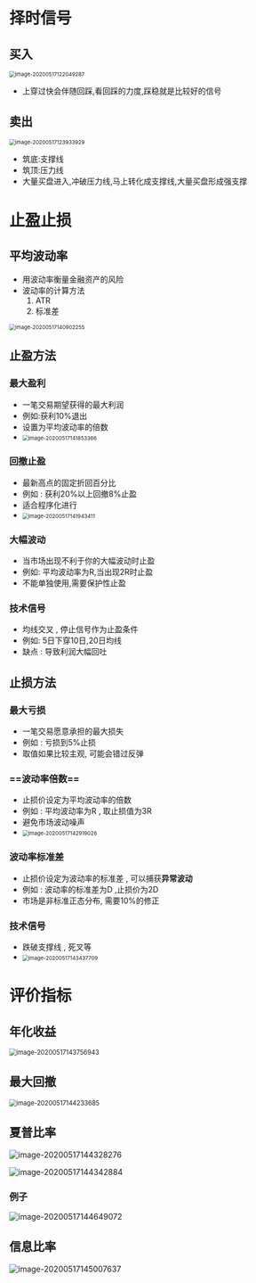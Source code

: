 # 择时信号

## 买入

<img src="5.快速制作一个策略.assets/image-20200517122049287.png" alt="image-20200517122049287" style="zoom: 67%;" />

- 上穿过快会伴随回踩,看回踩的力度,踩稳就是比较好的信号

## 卖出

<img src="5.快速制作一个策略.assets/image-20200517123933929.png" alt="image-20200517123933929" style="zoom:67%;" />

- 筑底:支撑线
- 筑顶:压力线
- 大量买盘进入,冲破压力线,马上转化成支撑线,大量买盘形成强支撑



# 止盈止损

## 平均波动率

- 用波动率衡量金融资产的风险
- 波动率的计算方法
  1. ATR
  2. 标准差

<img src="5.快速制作一个策略.assets/image-20200517140902255.png" alt="image-20200517140902255" style="zoom:67%;" />

## 止盈方法

### 最大盈利

- 一笔交易期望获得的最大利润
- 例如:获利10%退出
- 设置为平均波动率的倍数
- <img src="5.快速制作一个策略.assets/image-20200517141853366.png" alt="image-20200517141853366" style="zoom:67%;" />

### 回撤止盈

- 最新高点的固定折回百分比
- 例如 : 获利20%以上回撤8%止盈
- 适合程序化进行
- <img src="5.快速制作一个策略.assets/image-20200517141943411.png" alt="image-20200517141943411" style="zoom:67%;" />

### 大幅波动

- 当市场出现不利于你的大幅波动时止盈
- 例如: 平均波动率为R,当出现2R时止盈
- 不能单独使用,需要保护性止盈

### 技术信号

- 均线交叉 , 停止信号作为止盈条件
- 例如: 5日下穿10日,20日均线
- 缺点 : 导致利润大幅回吐

## 止损方法

### 最大亏损

- 一笔交易愿意承担的最大损失
- 例如 : 亏损到5%止损
- 取值如果比较主观, 可能会错过反弹

### ==波动率倍数==

- 止损价设定为平均波动率的倍数
- 例如 : 平均波动率为R , 取止损值为3R
- 避免市场波动噪声
- <img src="5.快速制作一个策略.assets/image-20200517142919026.png" alt="image-20200517142919026" style="zoom:67%;" />

### 波动率标准差

- 止损价设定为波动率的标准差 , 可以捕获**异常波动**
- 例如 : 波动率的标准差为D ,止损价为2D
- 市场是非标准正态分布, 需要10%的修正

### 技术信号

- 跌破支撑线 , 死叉等
- <img src="5.快速制作一个策略.assets/image-20200517143437709.png" alt="image-20200517143437709" style="zoom:67%;" />

# 评价指标

## 年化收益

<img src="5.快速制作一个策略.assets/image-20200517143756943.png" alt="image-20200517143756943" style="zoom: 80%;" />

## 最大回撤

<img src="5.快速制作一个策略.assets/image-20200517144233685.png" alt="image-20200517144233685" style="zoom:80%;" />

## 夏普比率

![image-20200517144328276](5.快速制作一个策略.assets/image-20200517144328276.png)

![image-20200517144342884](5.快速制作一个策略.assets/image-20200517144342884.png)

### 例子

![image-20200517144649072](5.快速制作一个策略.assets/image-20200517144649072.png)

## 信息比率

![image-20200517145007637](5.快速制作一个策略.assets/image-20200517145007637.png)

